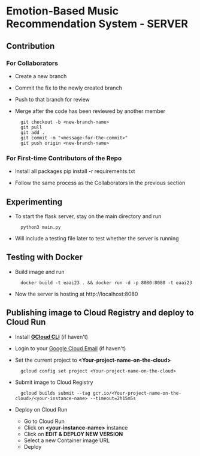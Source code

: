 # Emotion-Based Music Recommendation System - SERVER

## Contribution

### For Collaborators

- Create a new branch
- Commit the fix to the newly created branch
- Push to that branch for review
- Merge after the code has been reviewed by another member

        git checkout -b <new-branch-name>
        git pull
        git add .
        git commit -m "<message-for-the-commit>"
        git push origin <new-branch-name>

### For First-time Contributors of the Repo

- Install all packages
  pip install -r requirements.txt

- Follow the same process as the Collaborators in the previous section

## Experimenting

- To start the flask server, stay on the main directory and run

        python3 main.py

- Will include a testing file later to test whether the server is running

## Testing with Docker

- Build image and run

        docker build -t eaai23 . && docker run -d -p 8080:8080 -t eaai23

- Now the server is hosting at http://localhost:8080

## Publishing image to Cloud Registry and deploy to Cloud Run

- Install [**GCloud CLI**](https://cloud.google.com/sdk/docs/install) (if haven't)
- Login to your [Google Cloud Email](https://accounts.google.com/signin/v2/identifier?service=cloudconsole&passive=1209600&osid=1&continue=https%3A%2F%2Fconsole.cloud.google.com%2F&followup=https%3A%2F%2Fconsole.cloud.google.com%2F&flowName=GlifWebSignIn&flowEntry=ServiceLogin) (if haven't)

- Set the current project to **\<Your-project-name-on-the-cloud\>**

        gcloud config set project <Your-project-name-on-the-cloud>

- Submit image to Cloud Registry

        gcloud builds submit --tag gcr.io/<Your-project-name-on-the-cloud>/<your-instance-name> --timeout=2h15m5s

- Deploy on Cloud Run
  - Go to Cloud Run
  - Click on **\<your-instance-name\>** instance
  - Click on **EDIT & DEPLOY NEW VERSION**
  - Select a new Container image URL
  - Deploy
